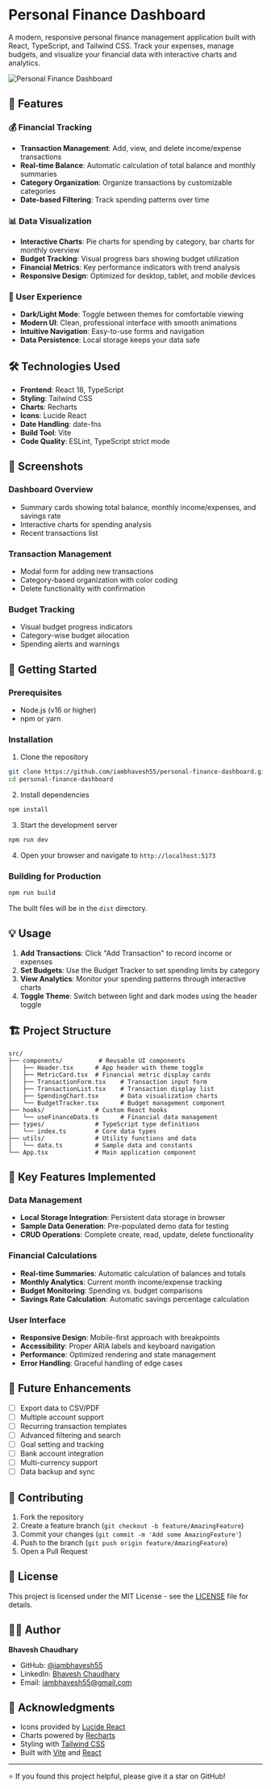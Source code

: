 
# Personal Finance Dashboard

A modern, responsive personal finance management application built with React, TypeScript, and Tailwind CSS. Track your expenses, manage budgets, and visualize your financial data with interactive charts and analytics.

![Personal Finance Dashboard](https://via.placeholder.com/800x400/3B82F6/FFFFFF?text=Personal+Finance+Dashboard)

## 🚀 Features

### 💰 Financial Tracking
- **Transaction Management**: Add, view, and delete income/expense transactions
- **Real-time Balance**: Automatic calculation of total balance and monthly summaries
- **Category Organization**: Organize transactions by customizable categories
- **Date-based Filtering**: Track spending patterns over time

### 📊 Data Visualization
- **Interactive Charts**: Pie charts for spending by category, bar charts for monthly overview
- **Budget Tracking**: Visual progress bars showing budget utilization
- **Financial Metrics**: Key performance indicators with trend analysis
- **Responsive Design**: Optimized for desktop, tablet, and mobile devices

### 🎨 User Experience
- **Dark/Light Mode**: Toggle between themes for comfortable viewing
- **Modern UI**: Clean, professional interface with smooth animations
- **Intuitive Navigation**: Easy-to-use forms and navigation
- **Data Persistence**: Local storage keeps your data safe

## 🛠️ Technologies Used

- **Frontend**: React 18, TypeScript
- **Styling**: Tailwind CSS
- **Charts**: Recharts
- **Icons**: Lucide React
- **Date Handling**: date-fns
- **Build Tool**: Vite
- **Code Quality**: ESLint, TypeScript strict mode

## 📱 Screenshots

### Dashboard Overview
- Summary cards showing total balance, monthly income/expenses, and savings rate
- Interactive charts for spending analysis
- Recent transactions list

### Transaction Management
- Modal form for adding new transactions
- Category-based organization with color coding
- Delete functionality with confirmation

### Budget Tracking
- Visual budget progress indicators
- Category-wise budget allocation
- Spending alerts and warnings

## 🚀 Getting Started

### Prerequisites
- Node.js (v16 or higher)
- npm or yarn

### Installation

1. Clone the repository
```bash
git clone https://github.com/iambhavesh55/personal-finance-dashboard.git
cd personal-finance-dashboard
```

2. Install dependencies
```bash
npm install
```

3. Start the development server
```bash
npm run dev
```

4. Open your browser and navigate to `http://localhost:5173`

### Building for Production

```bash
npm run build
```

The built files will be in the `dist` directory.

## 💡 Usage

1. **Add Transactions**: Click "Add Transaction" to record income or expenses
2. **Set Budgets**: Use the Budget Tracker to set spending limits by category
3. **View Analytics**: Monitor your spending patterns through interactive charts
4. **Toggle Theme**: Switch between light and dark modes using the header toggle

## 🏗️ Project Structure

```
src/
├── components/          # Reusable UI components
│   ├── Header.tsx      # App header with theme toggle
│   ├── MetricCard.tsx  # Financial metric display cards
│   ├── TransactionForm.tsx    # Transaction input form
│   ├── TransactionList.tsx    # Transaction display list
│   ├── SpendingChart.tsx      # Data visualization charts
│   └── BudgetTracker.tsx      # Budget management component
├── hooks/              # Custom React hooks
│   └── useFinanceData.ts      # Financial data management
├── types/              # TypeScript type definitions
│   └── index.ts        # Core data types
├── utils/              # Utility functions and data
│   └── data.ts         # Sample data and constants
└── App.tsx             # Main application component
```

## 🎯 Key Features Implemented

### Data Management
- **Local Storage Integration**: Persistent data storage in browser
- **Sample Data Generation**: Pre-populated demo data for testing
- **CRUD Operations**: Complete create, read, update, delete functionality

### Financial Calculations
- **Real-time Summaries**: Automatic calculation of balances and totals
- **Monthly Analytics**: Current month income/expense tracking
- **Budget Monitoring**: Spending vs. budget comparisons
- **Savings Rate Calculation**: Automatic savings percentage calculation

### User Interface
- **Responsive Design**: Mobile-first approach with breakpoints
- **Accessibility**: Proper ARIA labels and keyboard navigation
- **Performance**: Optimized rendering and state management
- **Error Handling**: Graceful handling of edge cases

## 🔮 Future Enhancements

- [ ] Export data to CSV/PDF
- [ ] Multiple account support
- [ ] Recurring transaction templates
- [ ] Advanced filtering and search
- [ ] Goal setting and tracking
- [ ] Bank account integration
- [ ] Multi-currency support
- [ ] Data backup and sync

## 🤝 Contributing

1. Fork the repository
2. Create a feature branch (`git checkout -b feature/AmazingFeature`)
3. Commit your changes (`git commit -m 'Add some AmazingFeature'`)
4. Push to the branch (`git push origin feature/AmazingFeature`)
5. Open a Pull Request

## 📄 License

This project is licensed under the MIT License - see the [LICENSE](LICENSE) file for details.

## 👨‍💻 Author

**Bhavesh Chaudhary**
- GitHub: [@iambhavesh55](https://github.com/iambhavesh55)
- LinkedIn: [Bhavesh Chaudhary](https://linkedin.com/in/bhavesh-chaudhary-3a055a28a/)
- Email: iambhavesh55@gmail.com

## 🙏 Acknowledgments

- Icons provided by [Lucide React](https://lucide.dev/)
- Charts powered by [Recharts](https://recharts.org/)
- Styling with [Tailwind CSS](https://tailwindcss.com/)
- Built with [Vite](https://vitejs.dev/) and [React](https://reactjs.org/)

---

⭐ If you found this project helpful, please give it a star on GitHub!

